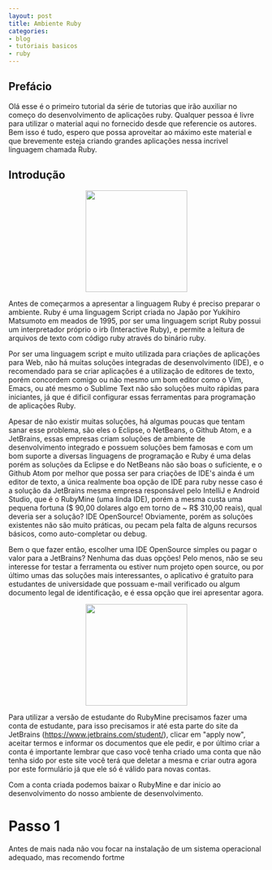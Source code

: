 ```yaml
---
layout: post
title: Ambiente Ruby
categories:
- blog
- tutoriais basicos
- ruby
---
```

## Prefácio

Olá esse é o primeiro tutorial da série de tutorias que irão auxiliar no começo do desenvolvimento
de aplicações ruby. Qualquer pessoa é livre para utilizar o material aqui no fornecido desde
que referencie os autores. Bem isso é tudo, espero que possa aproveitar ao máximo este material
e que brevemente esteja criando grandes aplicações nessa incrivel linguagem chamada Ruby.

## Introdução

<p align="center">
  <img src="/assests/imgs/ruby-logo.png?raw=true" width="200"/>
</p>

Antes de começarmos a apresentar a linguagem Ruby é preciso preparar o ambiente.
Ruby é uma linguagem Script criada no Japão por Yukihiro Matsumoto em meados de 1995, por ser uma
linguagem script Ruby possui um interpretador próprio o irb (Interactive Ruby), e permite a leitura
de arquivos de texto com código ruby através do binário ruby.

Por ser uma linguagem script e muito utilizada para criações de aplicações para Web, não há muitas
soluções integradas de desenvolvimento (IDE), e o recomendado para se criar aplicações é a utilização
de editores de texto, porém concordem comigo ou não mesmo um bom editor como o Vim, Emacs, ou até
mesmo o Sublime Text não são soluções muito rápidas para iniciantes, já que é dificil configurar
essas ferramentas para programação de aplicações Ruby.

Apesar de não existir muitas soluções, há algumas poucas que tentam sanar esse problema, são eles
o Eclipse, o NetBeans, o Github Atom, e a JetBrains, essas empresas criam soluções de ambiente de
desenvolvimento integrado e possuem soluções bem famosas e com um bom suporte a diversas
linguagens de programação e Ruby é uma delas porém as soluções da Eclipse e do NetBeans não
são boas o suficiente, e o Github Atom por melhor que possa ser para criações de IDE's ainda é
um editor de texto, a única realmente boa opção de IDE para ruby nesse caso é a solução da
JetBrains mesma empresa responsável pelo IntelliJ e Android Studio, que é o RubyMine (uma linda
IDE), porém a mesma custa uma pequena fortuna ($ 90,00 dolares algo em torno de ~ R$ 310,00 reais),
qual deveria ser a solução? IDE OpenSource! Obviamente, porém as soluções existentes não são muito
práticas, ou pecam pela falta de alguns recursos básicos, como auto-completar ou debug.

Bem o que fazer então, escolher uma IDE OpenSource simples ou pagar o valor para a JetBrains?
Nenhuma das duas opções! Pelo menos, não se seu interesse for testar a ferramenta ou estiver
num projeto open source, ou por último umas das soluções mais interessantes, o aplicativo é
gratuito para estudantes de universidade que possuam e-mail verificado ou algum documento legal
de identificação, e é essa opção que irei apresentar agora.

<p align="center">
  <img src="/assests/imgs/rm-logo.png?raw=true" width="200"/>
</p>

Para utilizar a versão de estudante do RubyMine precisamos fazer uma conta de estudante, para isso
precisamos ir até esta parte do site da JetBrains (https://www.jetbrains.com/student/), clicar em
"apply now", aceitar termos e informar os documentos que ele pedir, e por último criar a conta
é importante lembrar que caso você tenha criado uma conta que não tenha sido por este site você
terá que deletar a mesma e criar outra agora por este formulário já que ele só é válido para
novas contas.

Com a conta criada podemos baixar o RubyMine e dar inicio ao desenvolvimento do nosso ambiente de
desenvolvimento.

# Passo 1

Antes de mais nada não vou focar na instalação de um sistema operacional adequado, mas recomendo fortme
